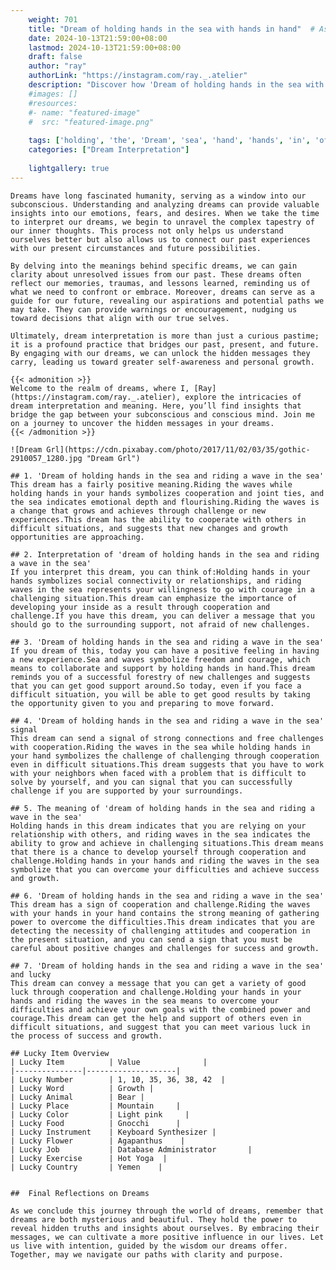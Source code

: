 ```yaml
---
    weight: 701
    title: "Dream of holding hands in the sea with hands in hand"  # Assuming 'title' column exists
    date: 2024-10-13T21:59:00+08:00
    lastmod: 2024-10-13T21:59:00+08:00
    draft: false
    author: "ray"
    authorLink: "https://instagram.com/ray._.atelier"
    description: "Discover how 'Dream of holding hands in the sea with hands in hand' can interpret your future and uncover its significant meanings in your life."
    #images: []
    #resources:
    #- name: "featured-image"
    #  src: "featured-image.png"
    
    tags: ['holding', 'the', 'Dream', 'sea', 'hand', 'hands', 'in', 'of', 'with']
    categories: ["Dream Interpretation"]
    
    lightgallery: true
---
```

    
    Dreams have long fascinated humanity, serving as a window into our subconscious. Understanding and analyzing dreams can provide valuable insights into our emotions, fears, and desires. When we take the time to interpret our dreams, we begin to unravel the complex tapestry of our inner thoughts. This process not only helps us understand ourselves better but also allows us to connect our past experiences with our present circumstances and future possibilities.
    
    By delving into the meanings behind specific dreams, we can gain clarity about unresolved issues from our past. These dreams often reflect our memories, traumas, and lessons learned, reminding us of what we need to confront or embrace. Moreover, dreams can serve as a guide for our future, revealing our aspirations and potential paths we may take. They can provide warnings or encouragement, nudging us toward decisions that align with our true selves.
    
    Ultimately, dream interpretation is more than just a curious pastime; it is a profound practice that bridges our past, present, and future. By engaging with our dreams, we can unlock the hidden messages they carry, leading us toward greater self-awareness and personal growth.
    
    {{< admonition >}}
    Welcome to the realm of dreams, where I, [Ray](https://instagram.com/ray._.atelier), explore the intricacies of dream interpretation and meaning. Here, you’ll find insights that bridge the gap between your subconscious and conscious mind. Join me on a journey to uncover the hidden messages in your dreams.
    {{< /admonition >}}
    
    ![Dream Grl](https://cdn.pixabay.com/photo/2017/11/02/03/35/gothic-2910057_1280.jpg "Dream Grl")
    
    ## 1. 'Dream of holding hands in the sea and riding a wave in the sea'
    This dream has a fairly positive meaning.Riding the waves while holding hands in your hands symbolizes cooperation and joint ties, and the sea indicates emotional depth and flourishing.Riding the waves is a change that grows and achieves through challenge or new experiences.This dream has the ability to cooperate with others in difficult situations, and suggests that new changes and growth opportunities are approaching.
    
    ## 2. Interpretation of 'dream of holding hands in the sea and riding a wave in the sea'
    If you interpret this dream, you can think of:Holding hands in your hands symbolizes social connectivity or relationships, and riding waves in the sea represents your willingness to go with courage in a challenging situation.This dream can emphasize the importance of developing your inside as a result through cooperation and challenge.If you have this dream, you can deliver a message that you should go to the surrounding support, not afraid of new challenges.
    
    ## 3. 'Dream of holding hands in the sea and riding a wave in the sea'
    If you dream of this, today you can have a positive feeling in having a new experience.Sea and waves symbolize freedom and courage, which means to collaborate and support by holding hands in hand.This dream reminds you of a successful forestry of new challenges and suggests that you can get good support around.So today, even if you face a difficult situation, you will be able to get good results by taking the opportunity given to you and preparing to move forward.
    
    ## 4. 'Dream of holding hands in the sea and riding a wave in the sea' signal
    This dream can send a signal of strong connections and free challenges with cooperation.Riding the waves in the sea while holding hands in your hand symbolizes the challenge of challenging through cooperation even in difficult situations.This dream suggests that you have to work with your neighbors when faced with a problem that is difficult to solve by yourself, and you can signal that you can successfully challenge if you are supported by your surroundings.
    
    ## 5. The meaning of 'dream of holding hands in the sea and riding a wave in the sea'
    Holding hands in this dream indicates that you are relying on your relationship with others, and riding waves in the sea indicates the ability to grow and achieve in challenging situations.This dream means that there is a chance to develop yourself through cooperation and challenge.Holding hands in your hands and riding the waves in the sea symbolize that you can overcome your difficulties and achieve success and growth.
    
    ## 6. 'Dream of holding hands in the sea and riding a wave in the sea'
    This dream has a sign of cooperation and challenge.Riding the waves with your hands in your hand contains the strong meaning of gathering power to overcome the difficulties.This dream indicates that you are detecting the necessity of challenging attitudes and cooperation in the present situation, and you can send a sign that you must be careful about positive changes and challenges for success and growth.
    
    ## 7. 'Dream of holding hands in the sea and riding a wave in the sea' and lucky
    This dream can convey a message that you can get a variety of good luck through cooperation and challenge.Holding your hands in your hands and riding the waves in the sea means to overcome your difficulties and achieve your own goals with the combined power and courage.This dream can get the help and support of others even in difficult situations, and suggest that you can meet various luck in the process of success and growth.
    
    ## Lucky Item Overview
    | Lucky Item          | Value              |
    |---------------|--------------------|
    | Lucky Number        | 1, 10, 35, 36, 38, 42  |
    | Lucky Word          | Growth |
    | Lucky Animal        | Bear |
    | Lucky Place         | Mountain     |
    | Lucky Color         | Light pink     |
    | Lucky Food          | Gnocchi      |
    | Lucky Instrument    | Keyboard Synthesizer |
    | Lucky Flower        | Agapanthus    |
    | Lucky Job           | Database Administrator       |
    | Lucky Exercise      | Hot Yoga  |
    | Lucky Country       | Yemen    |
    
    
    ##  Final Reflections on Dreams
    
    As we conclude this journey through the world of dreams, remember that dreams are both mysterious and beautiful. They hold the power to reveal hidden truths and insights about ourselves. By embracing their messages, we can cultivate a more positive influence in our lives. Let us live with intention, guided by the wisdom our dreams offer. Together, may we navigate our paths with clarity and purpose.
    